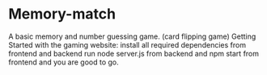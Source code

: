 # Memory-match
A basic memory and number guessing game. (card flipping game)
Getting Started with the gaming website:
install all required dependencies from frontend and backend
run node server.js from backend
and npm start from frontend
and you are good to go.

